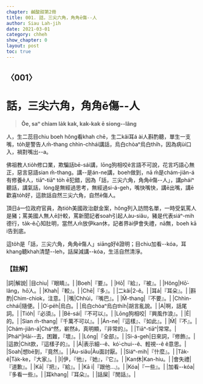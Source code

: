 ```yaml
---
chapter: 鹹酸甜第2冊
title: 001. 話，三尖六角，角角ē傷--人
author: Siau Lah-jih
date: 2021-03-01
category: chheh
show_chapter: 0
layout: post
toc: true
---
```


## 〈001〉
# 話，三尖六角，角角ē傷--人
> **Ōe, saⁿ chiam la̍k kak, kak-kak ē siong--lâng**

人，生二蕊目chiu boeh hông看khah chē，生二kâi耳á ài人斟酌聽，單生一支嘴，to̍h是警告人m̄-thang chhìn-chhái講話，烏白chòaⁿ烏白thi̍h，因為病ùi口入，禍對嘴出--a。
 
佛祖教人tio̍h修口業，欺騙話bē-sái講，lōng狗相咬ê言語不可說，花言巧語心無正，惡言惡語sian m̄-thang。講--是án-ne講，boeh做到，nā m̄是chám-jiân-á有修養ê人，tiāⁿ-tiāⁿ to̍h ē犯錯，因為「話，三尖六角，角角ē傷--人」，講pháiⁿ聽話，講氣話，lóng是無經過思考，無經過si-á-geh，嘴快嘴快，講ē出嘴，講ē歡喜to̍h好，這款話自然三尖六角，自然ē傷人。
 
頂日á一位政府官員，為tio̍h美國政治獻金案，hông列入訪問名單，一時受氣罵人是豬；罵美國人無人ē計較，罵新聞記者soah引起人àu-siâu，豬是代表siáⁿ-mih德行，ta̍k-ê心知肚明，當然人m̄放伊kan休，記者界ài伊會失禮，nā無，boeh kā i告到底。
 
這to̍h是「話，三尖六角，角角ē傷人」siāng好ê證明；目chiu加看--kóa，耳khang聽khah清楚--leh，話屎減講--kóa，生活自然清淨。

### 【註解】

|詞|解說|
|目chiu|『眼睛』。|
|Boeh|『要』。|
|Hō͘|『給』，『被』。|
|Hông|Hō͘-lâng，hō͘人。|
|Khah|『較』。|
|Chē|『多』。|
|二kâi|2-ê。|
|耳á|『耳朵』。|
|斟酌|Chim-chiok，注意。|
|嘴|Chhùi，『嘴巴』。|
|M̄-thang|『不要』。|
|Chhìn-chhái|隨便。|
|O͘-pe̍h|烏白。|
|烏白chòaⁿ烏白thi̍h|胡言亂說。|
|A|啊，話尾詞。|
|Tio̍h|『必須』。|
|Bē-sái|『不可以』。|
|Lōng狗相咬|『興風作浪』。|
|Ê|的。|
|Sian m̄-thang|『千萬不可以』。|
|Án-ne|『這樣』、『如此』。|
|M̄|『不』。|
|Chám-jiân-á|Cháⁿ然，嶄然á，真明顯，『非常的』。|
|Tiāⁿ-tiāⁿ|常常。|
|Pháiⁿ|Hāi--去，困難，『壞』。|
|Lóng|『全部』。|
|Si-á-geh|日來詞，『修飾』。|
|這款|Chit款，『這樣子的』。|
|Á|表示細--ê、kó͘-chui--ê、輕視--ê ê意思。|
|Soah|想bē到，『竟然』。|
|Àu-siâu|Àu面討厭。|
|Siáⁿ-mih|『什麼』。|
|Ta̍k-ê|Ta̍k-ke，『大家』。|
|I|伊，『他』，『她』，『它』。|
|Kan休|Kan-hiu。|
|會失禮|『道歉』。|
|Kā|『把』，『給』。|
|Kā i|『跟他…』。|
|Kóa|『一些』。|
|加看--kóa|『多看一些』。|
|耳khang|『耳朵』。|
|話屎|『閒話』。|
